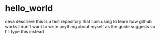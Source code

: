 # hello_world
ceva descriere
this is a test repository that I am using to learn how github works
I don't want to write anything about myself as the guide suggests so I'll type this instead
